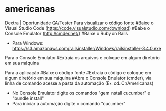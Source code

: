 # americanas
Dextra | Oportunidade QA/Tester
Para visualizar o código fonte
#Baixe o Visual Studio Code (https://code.visualstudio.com/download)
#Baixe o Console Emulator (http://cmder.net/)
#Baixe o Ruby on Rails
  - Para Windows: https://s3.amazonaws.com/railsinstaller/Windows/railsinstaller-3.4.0.exe
  
Para o Console Emulator
#Extraia os arquivos e coloque em algum diretório em sua máquina

Para a aplicação
#Baixe o código fonte
#Extraia o código e coloque em algum diretório em sua máquina
#Abra o Console Emulator (cmder), via linha de comando acesse a pasta da automação (Ex: cd..C:/Americanas)
  - No Console Emulator digite os comandos "gem install cucumber" e "bundle install"
  - Para iniciar a automação digite o comando "cucumber"
